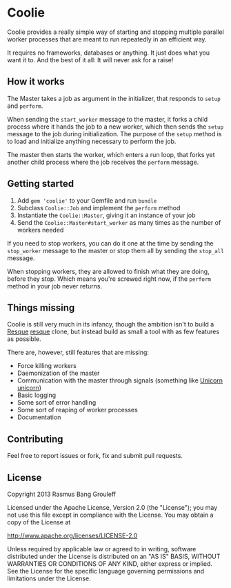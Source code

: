 Coolie
======

Coolie provides a really simple way of starting and stopping multiple parallel
worker processes that are meant to run repeatedly in an efficient way.

It requires no frameworks, databases or anything. It just does what you
want it to. And the best of it all: It will never ask for a raise!

How it works
------------

The Master takes a job as argument in the initializer, that responds to `setup` and `perform`.

When sending the `start_worker` message to the master, it forks a child process where it hands
the job to a new worker, which then sends the `setup` message to the job during initialization.
The purpose of the `setup` method is to load and initialize anything necessary to perform the job.

The master then starts the worker, which enters a run loop, that forks yet another child process where
the job receives the `perform` message.

Getting started
---------------

1. Add `gem 'coolie'` to your Gemfile and run `bundle`
2. Subclass `Coolie::Job` and implement the `perform` method
3. Instantiate the `Coolie::Master`, giving it an instance of your job
4. Send the `Coolie::Master#start_worker` as many times as the number of
workers needed

If you need to stop workers, you can do it one at the time by sending
the `stop_worker` message to the master or stop them all by sending the
`stop_all` message.

When stopping workers, they are allowed to finish what they are doing,
before they stop. Which means you're screwed right now, if the `perform`
method in your job never returns.

Things missing
--------------

Coolie is still very much in its infancy, though the ambition isn't to build a [Resque] [resque] clone, but
instead build as small a tool with as few features as possible.

[resque]: https://github.com/resque/resque

There are, however, still features that are missing:

- Force killing workers
- Daemonization of the master
- Communication with the master through signals (something like [Unicorn] [unicorn])
- Basic logging
- Some sort of error handling
- Some sort of reaping of worker processes
- Documentation

[unicorn]: http://unicorn.bogomips.org/

Contributing
------------

Feel free to report issues or fork, fix and submit pull requests.

License
-------

Copyright 2013 Rasmus Bang Grouleff

Licensed under the Apache License, Version 2.0 (the "License");
you may not use this file except in compliance with the License.
You may obtain a copy of the License at

  http://www.apache.org/licenses/LICENSE-2.0

Unless required by applicable law or agreed to in writing, software
distributed under the License is distributed on an "AS IS" BASIS,
WITHOUT WARRANTIES OR CONDITIONS OF ANY KIND, either express or implied.
See the License for the specific language governing permissions and
limitations under the License.

